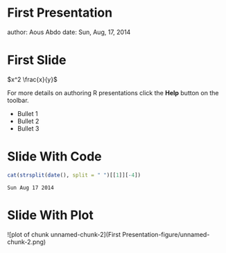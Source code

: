 First Presentation
========================================================
author: Aous Abdo
date: Sun, Aug, 17, 2014

First Slide
========================================================
$x^2 \frac{x}{y}$

For more details on authoring R presentations click the
**Help** button on the toolbar.

- Bullet 1
- Bullet 2
- Bullet 3

Slide With Code
========================================================


```r
cat(strsplit(date(), split = " ")[[1]][-4])
```

```
Sun Aug 17 2014
```

Slide With Plot
========================================================

![plot of chunk unnamed-chunk-2](First Presentation-figure/unnamed-chunk-2.png) 
